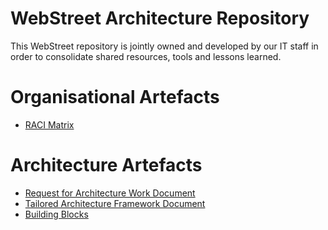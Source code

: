 # WebStreet Architecture Repository

This WebStreet repository is jointly owned and developed by our IT staff in order to consolidate shared resources, tools and lessons learned.

# Organisational Artefacts

* [RACI Matrix](./Images/11_RACI.xlsx)


# Architecture Artefacts

* [Request for Architecture Work Document](./Artefacts/Request%20for%20Architecture%20Work/README.md)
* [Tailored Architecture Framework Document](./Artefacts/Tailored%20Architecture%20Framework/README.md)
* [Building Blocks](./Artefacts/Building%20Blocks/README.md)


